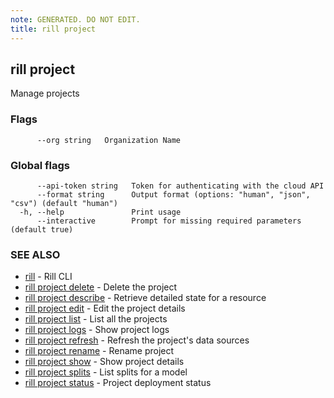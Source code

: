 ```yaml
---
note: GENERATED. DO NOT EDIT.
title: rill project
---
```

## rill project

Manage projects

### Flags

```
      --org string   Organization Name
```

### Global flags

```
      --api-token string   Token for authenticating with the cloud API
      --format string      Output format (options: "human", "json", "csv") (default "human")
  -h, --help               Print usage
      --interactive        Prompt for missing required parameters (default true)
```

### SEE ALSO

* [rill](../cli.md)	 - Rill CLI
* [rill project delete](delete.md)	 - Delete the project
* [rill project describe](describe.md)	 - Retrieve detailed state for a resource
* [rill project edit](edit.md)	 - Edit the project details
* [rill project list](list.md)	 - List all the projects
* [rill project logs](logs.md)	 - Show project logs
* [rill project refresh](refresh.md)	 - Refresh the project's data sources
* [rill project rename](rename.md)	 - Rename project
* [rill project show](show.md)	 - Show project details
* [rill project splits](splits.md)	 - List splits for a model
* [rill project status](status.md)	 - Project deployment status

